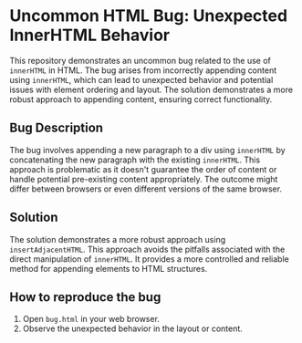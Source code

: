 # Uncommon HTML Bug: Unexpected InnerHTML Behavior

This repository demonstrates an uncommon bug related to the use of `innerHTML` in HTML.  The bug arises from incorrectly appending content using `innerHTML`, which can lead to unexpected behavior and potential issues with element ordering and layout.  The solution demonstrates a more robust approach to appending content, ensuring correct functionality.

## Bug Description
The bug involves appending a new paragraph to a div using `innerHTML` by concatenating the new paragraph with the existing `innerHTML`. This approach is problematic as it doesn't guarantee the order of content or handle potential pre-existing content appropriately. The outcome might differ between browsers or even different versions of the same browser.

## Solution
The solution demonstrates a more robust approach using `insertAdjacentHTML`. This approach avoids the pitfalls associated with the direct manipulation of `innerHTML`. It provides a more controlled and reliable method for appending elements to HTML structures.

## How to reproduce the bug
1. Open `bug.html` in your web browser.
2. Observe the unexpected behavior in the layout or content.